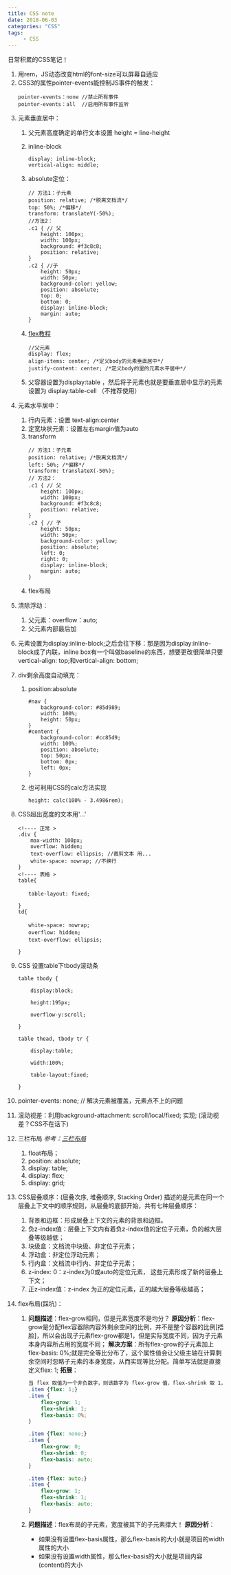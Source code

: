 ```yaml
---
title: CSS note
date: 2018-06-03
categories: "CSS"
tags:
     - CSS
---
```

日常积累的CSS笔记！

1. 用rem，JS动态改变html的font-size可以屏幕自适应
2. CSS3的属性pointer-events能控制JS事件的触发：
    ```
    pointer-events：none //禁止所有事件
    pointer-events：all  //启用所有事件监听
    ```
<!-- more -->
3. 元素垂直居中：

    1. 父元素高度确定的单行文本设置  height = line-height
    2. inline-block
        ```
        display: inline-block;
        vertical-align: middle;
        ```
    3.  absolute定位：
        ```
        // 方法1：子元素
        position: relative; /*脱离文档流*/
        top: 50%; /*偏移*/
        transform: translateY(-50%);
        //方法2：
        .c1 { // 父
            height: 100px;
            width: 100px;
            background: #f3c8c8;
            position: relative;
        }
        .c2 { //子
            height: 50px;
            width: 50px;
            background-color: yellow;
            position: absolute;
            top: 0;
            bottom: 0;
            display: inline-block;
            margin: auto;
        }
        ```
    4. [flex教程](http://www.ruanyifeng.com/blog/2015/07/flex-grammar.html)

        ```
        //父元素
        display: flex;
        align-items: center; /*定义body的元素垂直居中*/
        justify-content: center; /*定义body的里的元素水平居中*/
        ```
    5. 父容器设置为display:table ，然后将子元素也就是要垂直居中显示的元素设置为 display:table-cell （不推荐使用）

4. 元素水平居中：

    1. 行内元素：设置  text-align:center
    2. 定宽块状元素：设置左右margin值为auto
    3. transform
        ```
        // 方法1：子元素
        position: relative; /*脱离文档流*/
        left: 50%; /*偏移*/
        transform: translateX(-50%);
        // 方法2：
        .c1 { // 父
            height: 100px;
            width: 100px;
            background: #f3c8c8;
            position: relative;
        }
        .c2 { // 子
            height: 50px;
            width: 50px;
            background-color: yellow;
            position: absolute;
            left: 0;
            right: 0;
            display: inline-block;
            margin: auto;
        }
        ```
    4. flex布局

5. 清除浮动：
    1. 父元素：overflow：auto;
    2. 父元素内部最后加<br style="clear:both">
6. 元素设置为display:inline-block;之后会往下移：那是因为display:inline-block成了内联，inline box有一个叫做baseline的东西，想要更改很简单只要vertical-align: top;和vertical-align: bottom;
7. div剩余高度自动填充：
    1. position:absolute
        ```
        #nav {
            background-color: #85d989;
            width: 100%;
            height: 50px;
        }
        #content {
            background-color: #cc85d9;
            width: 100%;
            position: absolute;
            top: 50px;
            bottom: 0px;
            left: 0px;
        }
        ```
    2. 也可利用CSS的calc方法实现

        ```
        height: calc(100% - 3.4986rem);
        ```
8. CSS超出宽度的文本用'...'

    ```
    <!---- 正常 >
    .div {
        max-width: 100px;
        overflow: hidden;
        text-overflow: ellipsis; //裁剪文本 用...
        white-space: nowrap; //不换行
    }
    <!---- 表格 >
    table{

    　　table-layout: fixed;

    }
    td{

    　　white-space: nowrap;
    　　overflow: hidden;
    　　text-overflow: ellipsis;

    }
    ```
9. CSS 设置table下tbody滚动条
    ```
    table tbody {

        display:block;

        height:195px;

        overflow-y:scroll;

    }

    table thead, tbody tr {

        display:table;

        width:100%;

        table-layout:fixed;

    }
    ```
10. pointer-events: none; // 解决元素被覆盖，元素点不上的问题
11. 滚动视差：利用background-attachment: scroll/local/fixed; 实现; (滚动视差？CSS不在话下)
12. 三栏布局
    *参考：[三栏布局](https://blog.csdn.net/mrchengzp/article/details/78573208)*
    1. float布局；
    2. position: absolute;
    3. display: table;
    4. display: flex;
    5. display: grid;
13. CSS层叠顺序：(层叠次序, 堆叠顺序, Stacking Order) 描述的是元素在同一个层叠上下文中的顺序规则，从层叠的底部开始，共有七种层叠顺序：
    1. 背景和边框：形成层叠上下文的元素的背景和边框。
    2. 负z-index值：层叠上下文内有着负z-index值的定位子元素，负的越大层叠等级越低；
    3. 块级盒：文档流中块级、非定位子元素；
    4. 浮动盒：非定位浮动元素；
    5. 行内盒：文档流中行内、非定位子元素；
    6. z-index: 0：z-index为0或auto的定位元素， 这些元素形成了新的层叠上下文；
    7. 正z-index值：z-index 为正的定位元素，正的越大层叠等级越高；
14. flex布局(踩坑)：
    1. **问题描述**：flex-grow相同，但是元素宽度不是均分？
    **原因分析**：flex-grow是分配flex容器除内容外剩余空间的比例，并不是整个容器的比例[捂脸]，所以会出现子元素flex-grow都是1，但是实际宽度不同，因为子元素本身内容所占用的宽度不同；
    **解决方案**：所有flex-grow的子元素加上flex-basis: 0%;就是完全等比分布了，这个属性值会让父级主轴在计算剩余空间时忽略子元素的本身宽度，从而实现等比分配。简单写法就是直接定义flex: 1;
    **拓展**：
        ```CSS
        当 flex 取值为一个非负数字，则该数字为 flex-grow 值，flex-shrink 取 1，flex-basis 取 0%
        .item {flex: 1;}
        .item {
            flex-grow: 1;
            flex-shrink: 1;
            flex-basis: 0%;
        }

        .item {flex: none;}
        .item {
            flex-grow: 0;
            flex-shrink: 0;
            flex-basis: auto;
        }

        .item {flex: auto;}
        .item {
            flex-grow: 1;
            flex-shrink: 1;
            flex-basis: auto;
        }
        ```

    2. **问题描述**：flex布局的子元素，宽度被其下的子元素撑大！
    **原因分析**：
        - 如果没有设置flex-basis属性，那么flex-basis的大小就是项目的width属性的大小
        - 如果没有设置width属性，那么flex-basis的大小就是项目内容(content)的大小